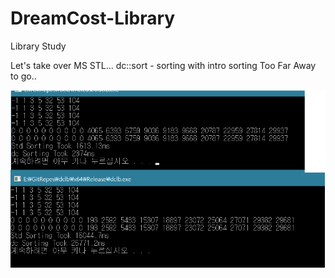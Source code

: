 # DreamCost-Library
Library Study

Let's take over MS STL...
dc::sort - sorting with intro sorting 
Too Far Away to go..

![Alt text](/ScreenShot/FirstCommitScreenShot.png)
